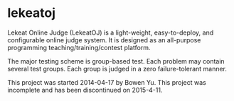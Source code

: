 lekeatoj
========

Lekeat Online Judge (LekeatOJ) is a light-weight, easy-to-deploy, and configurable online judge system. It is designed as an all-purpose programming teaching/training/contest platform.

The major testing scheme is group-based test. Each problem may contain several test groups. Each group is judged in a zero failure-tolerant manner. 

This project was started 2014-04-17 by Bowen Yu.
This project was incomplete and has been discontinued on 2015-4-11.
